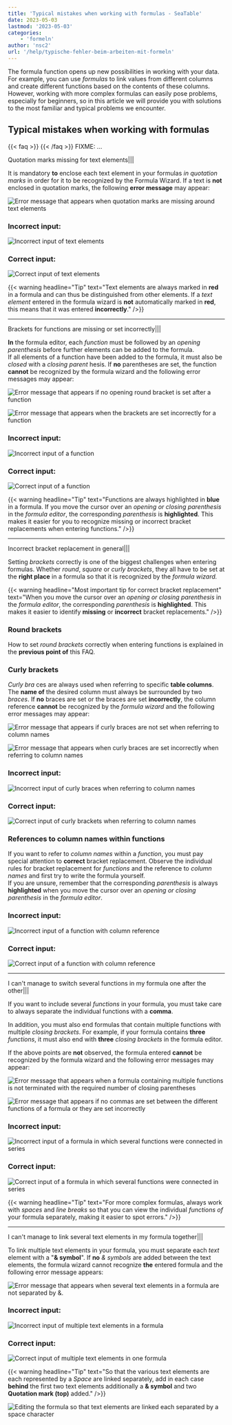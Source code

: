 ```yaml
---
title: 'Typical mistakes when working with formulas - SeaTable'
date: 2023-05-03
lastmod: '2023-05-03'
categories:
    - 'formeln'
author: 'nsc2'
url: '/help/typische-fehler-beim-arbeiten-mit-formeln'
---
```


The formula function opens up new possibilities in working with your data. For example, you can use _formulas_ to link values from different columns and create different functions based on the contents of these columns.  
However, working with more complex formulas can easily pose problems, especially for beginners, so in this article we will provide you with solutions to the most familiar and typical problems we encounter.

## Typical mistakes when working with formulas

{{< faq >}}
{{< /faq >}}
FIXME: ...

Quotation marks missing for text elements|||

It is mandatory **to** enclose each text element in your formulas _in quotation marks_ in order for it to be recognized by the Formula Wizard. If a text is **not** enclosed in quotation marks, the following **error message** may appear:

![Error message that appears when quotation marks are missing around text elements](images/Fehlermeldung-fehlende-Anfuehrungszeichen-bei-Textelementen.png)

### Incorrect input:

![Incorrect input of text elements](images/fehlerhafte-eingabe-anfuehrungszeichen.png)

### Correct input:

![Correct input of text elements](images/richtige-eingabe-anfuehrungszeichen.png)

{{< warning  headline="Tip"  text="Text elements are always marked in **red** in a formula and can thus be distinguished from other elements. If a _text element_ entered in the formula wizard is **not** automatically marked in **red**, this means that it was entered **incorrectly**." />}}

---

Brackets for functions are missing or set incorrectly|||

**In** the formula editor, each _function_ must be followed by an _opening parenthesis_ before further elements can be added to the formula.  
If all elements of a function have been added to the formula, it must also be _closed_ with a _closing parent_ hesis. If **no** parentheses are set, the function **cannot** be recognized by the formula wizard and the following error messages may appear:

![Error message that appears if no opening round bracket is set after a function](images/Fehlermeldung-bei-fehlender-Klammer-nach-einer-Funktion.png)

![Error message that appears when the brackets are set incorrectly for a function](images/fehlermeldung-klammern-bei-funktion-falsch-gesetzt.png)

### Incorrect input:

![Incorrect input of a function](images/fehlerhafte-eingabe-funktion-1.png)

### Correct input:

![Correct input of a function](images/korrekte-eingabe-funktion-1.png)

{{< warning  headline="Tip"  text="Functions are always highlighted in **blue** in a formula. If you move the cursor over an _opening or closing parenthesis_ in the _formula editor_, the corresponding _parenthesis_ is **highlighted**. This makes it easier for you to recognize missing or incorrect bracket replacements when entering functions." />}}

---

Incorrect bracket replacement in general|||

Setting _brackets_ correctly is one of the biggest challenges when entering formulas. Whether _round_, _square_ or _curly_ _brackets_, they all have to be set at the **right place** in a formula so that it is recognized by the _formula wizard._

{{< warning  headline="Most important tip for correct bracket replacement"  text="When you move the cursor over an _opening or closing parenthesis_ in the _formula editor_, the corresponding _parenthesis_ is **highlighted**. This makes it easier to identify **missing** or **incorrect** bracket replacements." />}}

### Round brackets

How to set _round brackets_ correctly when entering functions is explained in the **previous point of** this FAQ.

### Curly brackets

_Curly bra_ ces are always used when referring to specific **table columns**. The **name of** the desired column must always be surrounded by two _braces_. If **no** braces are set or the braces are set **incorrectly**, the column reference **cannot** be recognized by the _formula wizard_ and the following error messages may appear:

![Error message that appears if curly braces are not set when referring to column names](images/fehlermeldung-keine-geschweiften-klammern.png)

![Error message that appears when curly braces are set incorrectly when referring to column names](images/fehlermeldung-geschweifte-klammern-falsch-gesetzt-1.png)

### Incorrect input:

![Incorrect input of curly braces when referring to column names](images/fehlerhafte-eingabe-geschweifte-klammern-1.png)

### Correct input:

![Correct input of curly brackets when referring to column names](images/korrekte-eingabe.geschweifte-klammern.png)

### References to column names within functions

If you want to refer to _column names_ within a _function_, you must pay special attention to **correct** bracket replacement. Observe the individual rules for bracket replacement for _functions_ and the reference to _column names_ and first try to write the formula yourself.  
If you are unsure, remember that the corresponding _parenthesis_ is always **highlighted** when you move the cursor over an _opening or closing parenthesis_ in the _formula editor_.

### Incorrect input:

![Incorrect input of a function with column reference](images/fehlerhafte-eingabe-einer-funktion-mit-spaltenverweis.png)

### Correct input:

![Correct input of a function with column reference](images/korrekte-eingabe-einer-funktion-mit-spaltenverweis.png)

---

I can't manage to switch several functions in my formula one after the other|||

If you want to include several _functions_ in your formula, you must take care to always separate the individual functions with a **comma**.

In addition, you must also end formulas that contain multiple functions with multiple _closing brackets_. For example, if your formula contains **three** _functions_, it must also end with **three** _closing brackets_ in the formula editor.

If the above points are **not** observed, the formula entered **cannot** be recognized by the formula wizard and the following error messages may appear:

![Error message that appears when a formula containing multiple functions is not terminated with the required number of closing parentheses](images/fehlermeldung-zu-weinge-klammern-am-ende-der-formel.png)

![Error message that appears if no commas are set between the different functions of a formula or they are set incorrectly](images/fehlermeldung-falsche-kommasetzung.png)

### Incorrect input:

![Incorrect input of a formula in which several functions were connected in series ](images/fehlerhafte-eingabe-einer-formel-mit-mehreren-funktionen.png)

### Correct input:

![Correct input of a formula in which several functions were connected in series ](images/korrekte-eingabe-formel-mit-mehreren-funktionen.png)

{{< warning  headline="Tip"  text="For more complex formulas, always work with _spaces_ and _line breaks_ so that you can view the individual _functions of_ your formula separately, making it easier to spot errors." />}}

---

I can't manage to link several text elements in my formula together|||

To link multiple text elements in your formula, you must separate each _text_ element with a "**& symbol**". If **no** _& symbols_ are added between the text elements, the formula wizard cannot recognize **the** entered formula and the following error message appears:

![Error message that appears when several text elements in a formula are not separated by &.](images/Fehlermeldung-bei-fehlendenen-zwischen-Textelementen.png)

### Incorrect input:

![Incorrect input of multiple text elements in a formula](images/fehlerhafte-Eingabe-mehrere-Textelemente.png)

### Correct input:

![Correct input of multiple text elements in one formula](images/korrekte-Eingabe-mehrere-Textelemente.png)

{{< warning headline="Tip" text="So that the various text elements are each represented by a _Space_ are linked separately, add in each case **behind** the first two text elements additionally a **& symbol** and two **Quotation mark (top)** added." />}}

![Editing the formula so that text elements are linked each separated by a space character](images/Leerzeichen-zwischen-Textelementen.png)
